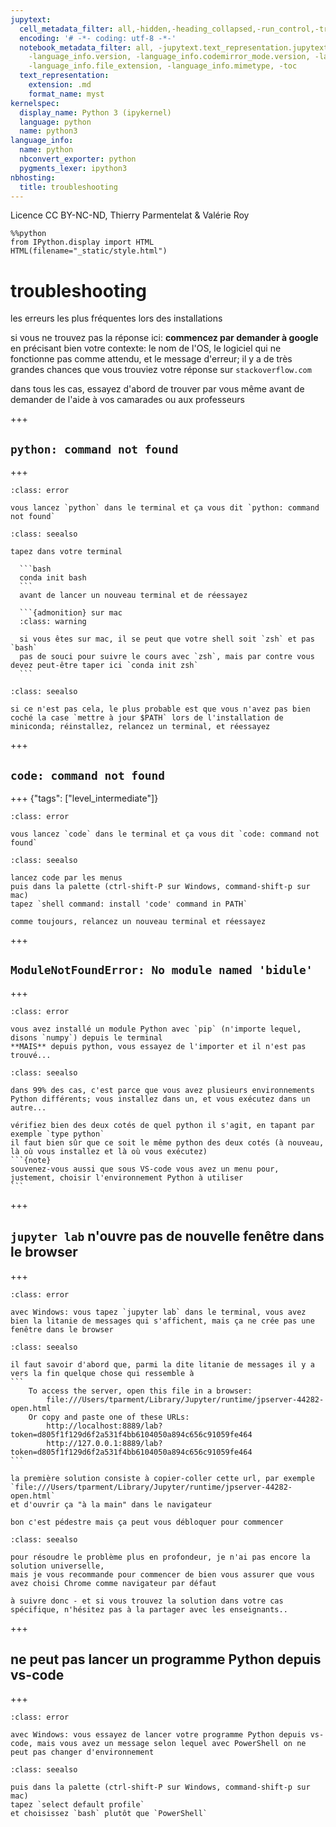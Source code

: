 ```yaml
---
jupytext:
  cell_metadata_filter: all,-hidden,-heading_collapsed,-run_control,-trusted
  encoding: '# -*- coding: utf-8 -*-'
  notebook_metadata_filter: all, -jupytext.text_representation.jupytext_version, -jupytext.text_representation.format_version,
    -language_info.version, -language_info.codemirror_mode.version, -language_info.codemirror_mode,
    -language_info.file_extension, -language_info.mimetype, -toc
  text_representation:
    extension: .md
    format_name: myst
kernelspec:
  display_name: Python 3 (ipykernel)
  language: python
  name: python3
language_info:
  name: python
  nbconvert_exporter: python
  pygments_lexer: ipython3
nbhosting:
  title: troubleshooting
---
```


Licence CC BY-NC-ND, Thierry Parmentelat & Valérie Roy

```{code-cell} ipython3
%%python
from IPython.display import HTML
HTML(filename="_static/style.html")
```

# troubleshooting

les erreurs les plus fréquentes lors des installations

si vous ne trouvez pas la réponse ici: **commencez par demander à google** en précisant bien votre contexte: le nom de l'OS, le logiciel qui ne fonctionne pas comme attendu, et le message d'erreur; il y a de très grandes chances que vous trouviez votre réponse sur `stackoverflow.com`

dans tous les cas, essayez d'abord de trouver par vous même avant de demander de l'aide à vos camarades ou aux professeurs

+++

## `python: command not found`

+++

````{admonition} symptôme
:class: error

vous lancez `python` dans le terminal et ça vous dit `python: command not found`
````

````{admonition} solution 1
:class: seealso

tapez dans votre terminal
 
  ```bash
  conda init bash
  ```
  avant de lancer un nouveau terminal et de réessayez

  ```{admonition} sur mac
  :class: warning
  
  si vous êtes sur mac, il se peut que votre shell soit `zsh` et pas `bash`  
  pas de souci pour suivre le cours avec `zsh`, mais par contre vous devez peut-être taper ici `conda init zsh`
  ```
````

````{admonition} solution 2
:class: seealso

si ce n'est pas cela, le plus probable est que vous n'avez pas bien coché la case `mettre à jour $PATH` lors de l'installation de miniconda; réinstallez, relancez un terminal, et réessayez
````

+++

## `code: command not found`

+++ {"tags": ["level_intermediate"]}

````{admonition} symptôme
:class: error

vous lancez `code` dans le terminal et ça vous dit `code: command not found`
````

````{admonition} solution
:class: seealso 

lancez code par les menus   
puis dans la palette (ctrl-shift-P sur Windows, command-shift-p sur mac)  
tapez `shell command: install 'code' command in PATH`

comme toujours, relancez un nouveau terminal et réessayez
````

+++

## `ModuleNotFoundError: No module named 'bidule'`

+++

````{admonition} symptôme
:class: error

vous avez installé un module Python avec `pip` (n'importe lequel, disons `numpy`) depuis le terminal  
**MAIS** depuis python, vous essayez de l'importer et il n'est pas trouvé...
````

````{admonition} solution
:class: seealso

dans 99% des cas, c'est parce que vous avez plusieurs environnements Python différents; vous installez dans un, et vous exécutez dans un autre...

vérifiez bien des deux cotés de quel python il s'agit, en tapant par exemple `type python`  
il faut bien sûr que ce soit le même python des deux cotés (à nouveau, là où vous installez et là où vous exécutez)
```{note}
souvenez-vous aussi que sous VS-code vous avez un menu pour, justement, choisir l'environnement Python à utiliser
```
````

+++

## `jupyter lab` n'ouvre pas de nouvelle fenêtre dans le browser

+++

````{admonition} symptôme
:class: error

avec Windows: vous tapez `jupyter lab` dans le terminal, vous avez bien la litanie de messages qui s'affichent, mais ça ne crée pas une fenêtre dans le browser
````

````{admonition} solution 1
:class: seealso

il faut savoir d'abord que, parmi la dite litanie de messages il y a vers la fin quelque chose qui ressemble à
```
    To access the server, open this file in a browser:
        file:///Users/tparment/Library/Jupyter/runtime/jpserver-44282-open.html
    Or copy and paste one of these URLs:
        http://localhost:8889/lab?token=d805f1f129d6f2a531f4bb6104050a894c656c91059fe464
        http://127.0.0.1:8889/lab?token=d805f1f129d6f2a531f4bb6104050a894c656c91059fe464
```

la première solution consiste à copier-coller cette url, par exemple  
`file:///Users/tparment/Library/Jupyter/runtime/jpserver-44282-open.html`  
et d'ouvrir ça "à la main" dans le navigateur

bon c'est pédestre mais ça peut vous débloquer pour commencer
````

````{admonition} solution 2
:class: seealso

pour résoudre le problème plus en profondeur, je n'ai pas encore la solution universelle,  
mais je vous recommande pour commencer de bien vous assurer que vous avez choisi Chrome comme navigateur par défaut

à suivre donc - et si vous trouvez la solution dans votre cas spécifique, n'hésitez pas à la partager avec les enseignants..
````

+++

## ne peut pas lancer un programme Python depuis vs-code

+++

````{admonition} symptôme
:class: error

avec Windows: vous essayez de lancer votre programme Python depuis vs-code, mais vous avez un message selon lequel avec PowerShell on ne peut pas changer d'environnement
````

````{admonition} solution
:class: seealso

puis dans la palette (ctrl-shift-P sur Windows, command-shift-p sur mac)  
tapez `select default profile`  
et choisissez `bash` plutôt que `PowerShell`
````
